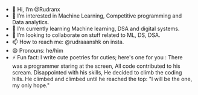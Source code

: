 - 👋 Hi, I’m @Rudranx
- 👀 I’m interested in Machine Learning, Competitive programming and Data analytics.
- 🌱 I’m currently learning Machine learning, DSA and digital systems.
- 💞️ I’m looking to collaborate on stuff related to ML, DS, DSA.
- 📫 How to reach me: @rudraaanshk on insta.
- 😄 Pronouns: he/him
- ⚡ Fun fact: I write cute poetries for cuties; here's one for you : 
                There was a programmer staring at the screen,
                All code contributed to his scream.
                Disappointed with his skills,
                He decided to climb the coding hills.
                He climbed and climbed until he reached the top:
                "I will be the one, my only hope."

<!---
Rudranx/Rudranx is a ✨ special ✨ repository because its `README.md` (this file) appears on your GitHub profile.
You can click the Preview link to take a look at your changes.
--->
